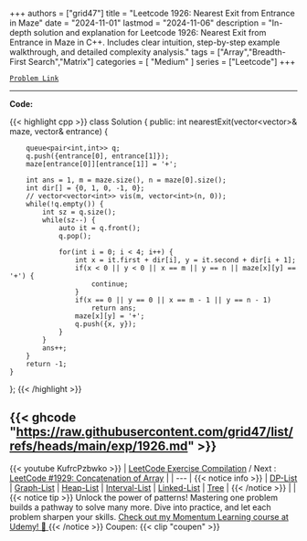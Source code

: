 
+++
authors = ["grid47"]
title = "Leetcode 1926: Nearest Exit from Entrance in Maze"
date = "2024-11-01"
lastmod = "2024-11-06"
description = "In-depth solution and explanation for Leetcode 1926: Nearest Exit from Entrance in Maze in C++. Includes clear intuition, step-by-step example walkthrough, and detailed complexity analysis."
tags = ["Array","Breadth-First Search","Matrix"]
categories = [
    "Medium"
]
series = ["Leetcode"]
+++



[`Problem Link`](https://leetcode.com/problems/nearest-exit-from-entrance-in-maze/description/)

---
**Code:**

{{< highlight cpp >}}
class Solution {
public:
    int nearestExit(vector<vector<char>>& maze, vector<int>& entrance) {
        
        queue<pair<int,int>> q;
        q.push({entrance[0], entrance[1]});
        maze[entrance[0]][entrance[1]] = '+';
        
        int ans = 1, m = maze.size(), n = maze[0].size();
        int dir[] = {0, 1, 0, -1, 0};
        // vector<vector<int>> vis(m, vector<int>(n, 0));
        while(!q.empty()) {
            int sz = q.size();
            while(sz--) {
                auto it = q.front();
                q.pop();
                
                for(int i = 0; i < 4; i++) {
                    int x = it.first + dir[i], y = it.second + dir[i + 1];
                    if(x < 0 || y < 0 || x == m || y == n || maze[x][y] == '+') {
                        continue;
                    }
                    if(x == 0 || y == 0 || x == m - 1 || y == n - 1)
                        return ans;                    
                    maze[x][y] = '+';                    
                    q.push({x, y});
                }
            }
            ans++;
        }
        return -1;
    }
};
{{< /highlight >}}

{{< ghcode "https://raw.githubusercontent.com/grid47/list/refs/heads/main/exp/1926.md" >}}
---
{{< youtube KufrcPzbwko >}}
| [LeetCode Exercise Compilation](https://grid47.xyz/leetcode/) / Next : [LeetCode #1929: Concatenation of Array](https://grid47.xyz/posts/leetcode-1926-nearest-exit-from-entrance-in-maze-solution/) |
| --- |
{{< notice info >}}
| [DP-List](https://grid47.xyz/lists/dp/) | [Graph-List](https://grid47.xyz/lists/graph/) | [Heap-List](https://grid47.xyz/lists/heap/) | [Interval-List](https://grid47.xyz/lists/interval/) | [Linked-List](https://grid47.xyz/lists/ll/) | [Tree](https://grid47.xyz/lists/tree/) |
{{< /notice >}}
| |
{{< notice tip >}}
Unlock the power of patterns! Mastering one problem builds a pathway to solve many more. Dive into practice, and let each problem sharpen your skills. [Check out my Momentum Learning course at Udemy! 🚀 ](https://www.udemy.com/course/algorithms-and-data-structures-in-cpp/)
{{< /notice >}}
Coupen: {{< clip "coupen" >}}
